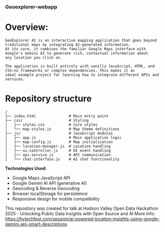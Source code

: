 ### Geoexplorer-webapp


# Overview: 
```
GeoExplorer AI is an interactive mapping application that goes beyond traditional maps by integrating AI-generated information.
At its core, it combines the familiar Google Maps interface with Google's Gemini AI to generate rich, contextual information about
any location you click on.

The application is built entirely with vanilla JavaScript, HTML, and CSS—no frameworks or complex dependencies. This makes it an
ideal example project for learning how to integrate different APIs and services.

```

# Repository structure 
```
/
├── index.html               # Main entry point
├── css/                     # Styling
│   ├── styles.css           # Core styles
│   └── map-styles.js        # Map theme definitions
├── js/                      # JavaScript modules
│   ├── app.js               # Main application logic
│   ├── map-config.js        # Map initialization
│   ├── location-manager.js  # Location handling
│   ├── ui-controller.js     # UI event handling
│   ├── api-service.js       # API communication
│   └── chat-interface.js    # AI chat functionality
```

**Technologies Used:**
- Google Maps JavaScript API
- Google Gemini AI API (generative AI)
- Geocoding & Reverse Geocoding
- Browser localStorage for persistence
- Responsive design for mobile compatibility

This repository was created for talk at Hudson Valley Open Data Hackathon 2025 - Unlocking Public Data Insights with Open Source and AI
More Info: https://hvtechfest.com/session/ai-powered-location-insights-using-google-gemini-api-smart-descriptions

